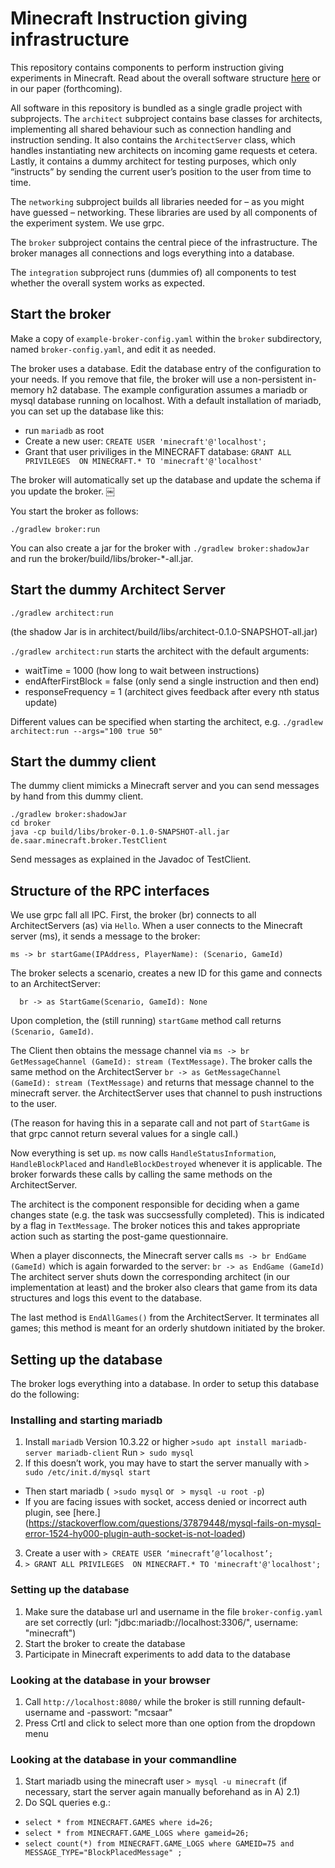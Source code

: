# Minecraft Instruction giving infrastructure

This repository contains components to perform instruction giving
experiments in Minecraft.  Read about the overall software structure
[here](https://minecraft-saar.github.io/mc-saar-instruct) or in our
paper (forthcoming).

All software in this repository is bundled as a single gradle project
with subprojects.  The `architect` subproject contains base classes
for architects, implementing all shared behaviour such as connection
handling and instruction sending.  It also contains the
`ArchitectServer` class, which handles instantiating new architects on
incoming game requests et cetera.  Lastly, it contains a dummy
architect for testing purposes, which only “instructs” by sending the
current user’s position to the user from time to time.

The `networking` subproject builds all libraries needed for – as you
might have guessed – networking.  These libraries are used by all
components of the experiment system.  We use grpc.

The `broker` subproject contains the central piece of the
infrastructure.  The broker manages all connections and logs
everything into a database.

The `integration` subproject runs (dummies of) all components to test
whether the overall system works as expected.


## Start the broker

Make a copy of `example-broker-config.yaml` within the `broker`
subdirectory, named `broker-config.yaml`, and edit it as needed.

The broker uses a database.  Edit the database entry of the
configuration to your needs.  If you remove that file, the broker will
use a non-persistent in-memory h2 database.  The example configuration
assumes a mariadb or mysql database running on localhost.  With a
default installation of mariadb, you can set up the database like this:

 - run `mariadb` as root
 - Create a new user: `CREATE USER 'minecraft'@'localhost';`
 - Grant that user priviliges in the MINECRAFT database:
   `GRANT ALL PRIVILEGES  ON MINECRAFT.* TO 'minecraft'@'localhost'`
   
The broker will automatically set up the database and update the
schema if you update the broker.  ￼

You start the broker as follows:

```
./gradlew broker:run
```

You can also create a jar for the broker with `./gradlew
broker:shadowJar` and run the broker/build/libs/broker-*-all.jar.

## Start the dummy Architect Server

```
./gradlew architect:run
```

(the shadow Jar is in architect/build/libs/architect-0.1.0-SNAPSHOT-all.jar)

`./gradlew architect:run` starts the architect with the default arguments:
- waitTime = 1000 (how long to wait between instructions)
- endAfterFirstBlock = false (only send a single instruction and then end)
- responseFrequency = 1  (architect gives feedback after every nth status update)

Different values can be specified when starting the architect, 
e.g. `./gradlew architect:run --args="100 true 50"`


## Start the dummy client

The dummy client mimicks a Minecraft server and you can send messages
by hand from this dummy client.

```
./gradlew broker:shadowJar
cd broker
java -cp build/libs/broker-0.1.0-SNAPSHOT-all.jar de.saar.minecraft.broker.TestClient
```

Send messages as explained in the Javadoc of TestClient.

## Structure of the RPC interfaces

We use grpc fall all IPC.  First, the broker (br) connects to all
ArchitectServers (as) via `Hello`.  When a user connects to the
Minecraft server (ms), it sends a message to the broker:

`ms -> br startGame(IPAddress, PlayerName): (Scenario, GameId)`

The broker selects a scenario, creates a new ID for this game and
connects to an ArchitectServer:

`  br -> as StartGame(Scenario, GameId): None`

Upon completion, the (still running) `startGame` method call returns
`(Scenario, GameId)`.

The Client then obtains the message channel via
`ms -> br GetMessageChannel (GameId): stream (TextMessage)`.  The broker
calls the same method on the ArchitectServer
`br -> as GetMessageChannel (GameId): stream (TextMessage)`
and returns that message channel to the minecraft server.
the ArchitectServer uses that channel to push instructions
to the user.

(The reason for having this in a separate call and not part of
`StartGame` is that grpc cannot return several values for a single
call.)

Now everything is set up.  `ms` now calls `HandleStatusInformation`,
`HandleBlockPlaced` and `HandleBlockDestroyed` whenever it is
applicable.  The broker forwards these calls by calling the same
methods on the ArchitectServer.

The architect is the component responsible for deciding when a game
changes state (e.g. the task was succsessfully completed).  This is
indicated by a flag in `TextMessage`.  The broker notices this and
takes appropriate action such as starting the post-game questionnaire.

When a player disconnects, the Minecraft server calls 
`ms -> br EndGame (GameId)`
which is again forwarded to the server:
`br -> as EndGame (GameId)`
The architect server shuts down the corresponding architect (in
our implementation at least) and the broker also clears that
game from its data structures and logs this event to the database.

The last method is `EndAllGames()` from the ArchitectServer.  It
terminates all games; this method is meant for an orderly shutdown
initiated by the broker.

## Setting up the database

The broker logs everything into a database. In order to setup this database do the following: 

### Installing and starting mariadb 

1. Install `mariadb` Version 10.3.22 or higher `>sudo apt install mariadb-server mariadb-client` Run ` > sudo mysql `
2. If this doesn’t work, you may have to start the server manually with `> sudo /etc/init.d/mysql start`
  * Then start mariadb (` >sudo mysql` or ` > mysql -u root -p`)
  * If you are facing issues with socket, access denied or incorrect auth plugin, see [here.] (https://stackoverflow.com/questions/37879448/mysql-fails-on-mysql-error-1524-hy000-plugin-auth-socket-is-not-loaded) 
3. Create a user with ` > CREATE USER ‘minecraft’@’localhost’; `
4. `> GRANT ALL PRIVILEGES  ON MINECRAFT.* TO 'minecraft'@'localhost';`

### Setting up the database

1. Make sure the database url and username in the file `broker-config.yaml` are set correctly (url: "jdbc:mariadb://localhost:3306/", username: "minecraft")
2. Start the broker to create the database
3. Participate in Minecraft experiments to add data to the database

### Looking at the database in your browser

1. Call `http://localhost:8080/` while the broker is still running default-username and -passwort: "mcsaar"
2. Press Crtl and click to select more than one option from the dropdown menu

### Looking at the database in your commandline	

1. Start mariadb using the minecraft user `> mysql -u minecraft` (if necessary, start the server again manually beforehand as in A) 2.1)
2. Do SQL queries e.g.:
  - `select * from MINECRAFT.GAMES where id=26;`
  - `select * from MINECRAFT.GAME_LOGS where gameid=26;`
  - `select count(*) from MINECRAFT.GAME_LOGS where GAMEID=75 and MESSAGE_TYPE="BlockPlacedMessage" ;`
